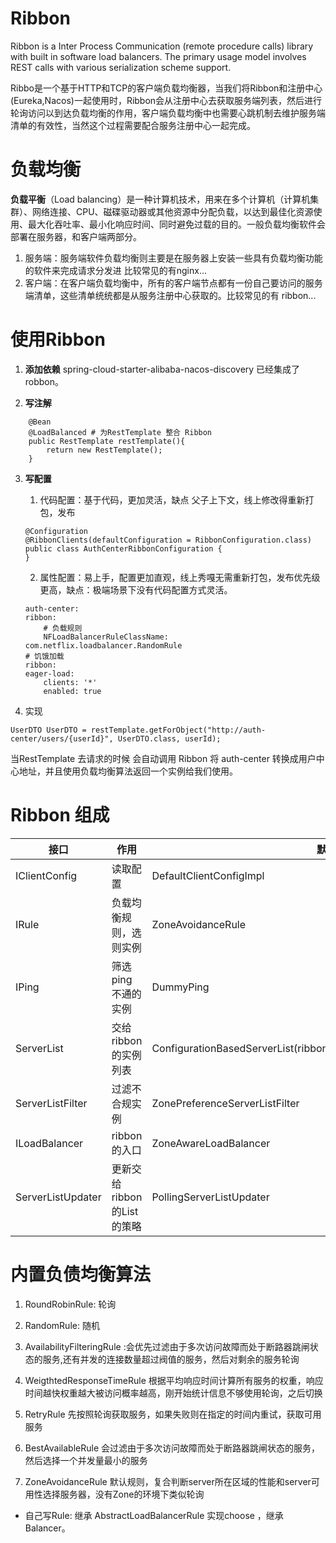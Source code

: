 # Ribbon
Ribbon is a Inter Process Communication (remote procedure calls) library with built in software load balancers. The primary usage model involves REST calls with various serialization scheme support.

Ribbo是一个基于HTTP和TCP的客户端负载均衡器，当我们将Ribbon和注册中心(Eureka,Nacos)一起使用时，Ribbon会从注册中心去获取服务端列表，然后进行轮询访问以到达负载均衡的作用，客户端负载均衡中也需要心跳机制去维护服务端清单的有效性，当然这个过程需要配合服务注册中心一起完成。


# 负载均衡
**负载平衡**（Load balancing）是一种计算机技术，用来在多个计算机（计算机集群）、网络连接、CPU、磁碟驱动器或其他资源中分配负载，以达到最佳化资源使用、最大化吞吐率、最小化响应时间、同时避免过载的目的。一般负载均衡软件会部署在服务器，和客户端两部分。
1. 服务端：服务端软件负载均衡则主要是在服务器上安装一些具有负载均衡功能的软件来完成请求分发进 比较常见的有nginx...
2. 客户端：在客户端负载均衡中，所有的客户端节点都有一份自己要访问的服务端清单，这些清单统统都是从服务注册中心获取的。比较常见的有 ribbon...


# 使用Ribbon

1. **添加依赖**
spring-cloud-starter-alibaba-nacos-discovery 已经集成了 robbon。

2. **写注解**

```
    @Bean
    @LoadBalanced # 为RestTemplate 整合 Ribbon
    public RestTemplate restTemplate(){
        return new RestTemplate();
    }
```



3. **写配置**
   1. 代码配置：基于代码，更加灵活，缺点 父子上下文，线上修改得重新打包，发布

    ```
    @Configuration
    @RibbonClients(defaultConfiguration = RibbonConfiguration.class)
    public class AuthCenterRibbonConfiguration {
    }
    ```


   2. 属性配置：易上手，配置更加直观，线上秀嘎无需重新打包，发布优先级更高，缺点：极端场景下没有代码配置方式灵活。

    ```
    auth-center:
    ribbon:
        # 负载规则
        NFLoadBalancerRuleClassName: com.netflix.loadbalancer.RandomRule
    # 饥饿加载
    ribbon:
    eager-load:
        clients: '*'
        enabled: true
    ```



4. 实现

`UserDTO UserDTO = restTemplate.getForObject("http://auth-center/users/{userId}", UserDTO.class, userId);`

当RestTemplate 去请求的时候 会自动调用 Ribbon 将 auth-center 转换成用户中心地址，并且使用负载均衡算法返回一个实例给我们使用。

# Ribbon 组成

|  接口           | 作用      | 默认值|
|  ----           |  ----    | ----- |
| IClientConfig   | 读取配置  | DefaultClientConfigImpl     |
| IRule          | 负载均衡规则，选则实例 | ZoneAvoidanceRule     |
|IPing           |筛选ping不通的实例	|DummyPing|
|ServerList      |交给ribbon的实例列表|ConfigurationBasedServerList(ribbon)/NacosServerList(springcloudalibaba)|
|ServerListFilter|过滤不合规实例	|ZonePreferenceServerListFilter|
|ILoadBalancer| ribbon的入口   |ZoneAwareLoadBalancer|
|ServerListUpdater| 更新交给ribbon的List的策略 |PollingServerListUpdater

# 内置负债均衡算法
1. RoundRobinRule: 轮询


2. RandomRule: 随机


3. AvailabilityFilteringRule :会优先过滤由于多次访问故障而处于断路器跳闸状态的服务,还有并发的连接数量超过阀值的服务，然后对剩余的服务轮询


4. WeigthtedResponseTimeRule
根据平均响应时间计算所有服务的权重，响应时间越快权重越大被访问概率越高，刚开始统计信息不够使用轮询，之后切换


5. RetryRule
先按照轮询获取服务，如果失败则在指定的时间内重试，获取可用服务


6. BestAvailableRule
会过滤由于多次访问故障而处于断路器跳闸状态的服务，然后选择一个并发量最小的服务


7. ZoneAvoidanceRule
默认规则，复合判断server所在区域的性能和server可用性选择服务器，没有Zone的环境下类似轮询


- 自己写Rule: 继承 AbstractLoadBalancerRule 实现choose ，继承 Balancer。